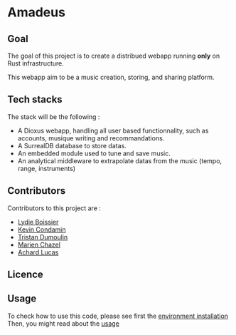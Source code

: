 # Amadeus

## Goal

The goal of this project is to create a distribued webapp running **only** on Rust infrastructure.

This webapp aim to be a music creation, storing, and sharing platform.

## Tech stacks

The stack will be the following :

- A Dioxus webapp, handling all user based functionnality, such as accounts, musique writing and recommandations.
- A SurrealDB database to store datas.
- An embedded module used to tune and save music.
- An analytical middleware to extrapolate datas from the music (tempo, range, instruments)

## Contributors

Contributors to this project are :

- [Lydie Boissier](https://github.com/Grisee)
- [Kevin Condamin](https://github.com/NaTAzOx)
- [Tristan Dumoulin](https://github.com/Zetarite)
- [Marien Chazel]()
- [Achard Lucas](https://github.com/Pierremalle)

## Licence

## Usage

To check how to use this code, please see first the [environment installation](./ENVIRONMENT.md)
Then, you might read about the [usage](./USAGE.MD)
